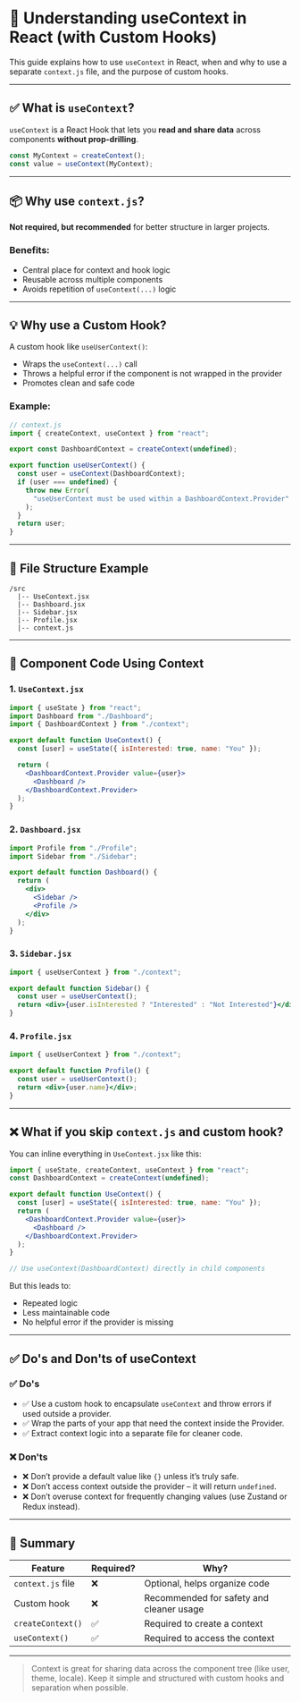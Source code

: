 # 🧠 Understanding useContext in React (with Custom Hooks)

This guide explains how to use `useContext` in React, when and why to use a separate `context.js` file, and the purpose of custom hooks.

---

## ✅ What is `useContext`?

`useContext` is a React Hook that lets you **read and share data** across components **without prop-drilling**.

```jsx
const MyContext = createContext();
const value = useContext(MyContext);
```

---

## 📦 Why use `context.js`?

**Not required, but recommended** for better structure in larger projects.

### Benefits:

- Central place for context and hook logic
- Reusable across multiple components
- Avoids repetition of `useContext(...)` logic

---

## 💡 Why use a Custom Hook?

A custom hook like `useUserContext()`:

- Wraps the `useContext(...)` call
- Throws a helpful error if the component is not wrapped in the provider
- Promotes clean and safe code

### Example:

```jsx
// context.js
import { createContext, useContext } from "react";

export const DashboardContext = createContext(undefined);

export function useUserContext() {
  const user = useContext(DashboardContext);
  if (user === undefined) {
    throw new Error(
      "useUserContext must be used within a DashboardContext.Provider"
    );
  }
  return user;
}
```

---

## 📁 File Structure Example

```
/src
  |-- UseContext.jsx
  |-- Dashboard.jsx
  |-- Sidebar.jsx
  |-- Profile.jsx
  |-- context.js
```

---

## 🧩 Component Code Using Context

### 1. `UseContext.jsx`

```jsx
import { useState } from "react";
import Dashboard from "./Dashboard";
import { DashboardContext } from "./context";

export default function UseContext() {
  const [user] = useState({ isInterested: true, name: "You" });

  return (
    <DashboardContext.Provider value={user}>
      <Dashboard />
    </DashboardContext.Provider>
  );
}
```

### 2. `Dashboard.jsx`

```jsx
import Profile from "./Profile";
import Sidebar from "./Sidebar";

export default function Dashboard() {
  return (
    <div>
      <Sidebar />
      <Profile />
    </div>
  );
}
```

### 3. `Sidebar.jsx`

```jsx
import { useUserContext } from "./context";

export default function Sidebar() {
  const user = useUserContext();
  return <div>{user.isInterested ? "Interested" : "Not Interested"}</div>;
}
```

### 4. `Profile.jsx`

```jsx
import { useUserContext } from "./context";

export default function Profile() {
  const user = useUserContext();
  return <div>{user.name}</div>;
}
```

---

## ❌ What if you skip `context.js` and custom hook?

You can inline everything in `UseContext.jsx` like this:

```jsx
import { useState, createContext, useContext } from "react";
const DashboardContext = createContext(undefined);

export default function UseContext() {
  const [user] = useState({ isInterested: true, name: "You" });
  return (
    <DashboardContext.Provider value={user}>
      <Dashboard />
    </DashboardContext.Provider>
  );
}

// Use useContext(DashboardContext) directly in child components
```

But this leads to:

- Repeated logic
- Less maintainable code
- No helpful error if the provider is missing

---

## ✅ Do's and Don'ts of useContext

### ✅ Do's

- ✅ Use a custom hook to encapsulate `useContext` and throw errors if used outside a provider.
- ✅ Wrap the parts of your app that need the context inside the Provider.
- ✅ Extract context logic into a separate file for cleaner code.

### ❌ Don'ts

- ❌ Don’t provide a default value like `{}` unless it’s truly safe.
- ❌ Don’t access context outside the provider – it will return `undefined`.
- ❌ Don’t overuse context for frequently changing values (use Zustand or Redux instead).

---

## 🧠 Summary

| Feature           | Required? | Why?                                     |
| ----------------- | --------- | ---------------------------------------- |
| `context.js` file | ❌        | Optional, helps organize code            |
| Custom hook       | ❌        | Recommended for safety and cleaner usage |
| `createContext()` | ✅        | Required to create a context             |
| `useContext()`    | ✅        | Required to access the context           |

---

> Context is great for sharing data across the component tree (like user, theme, locale). Keep it simple and structured with custom hooks and separation when possible.
